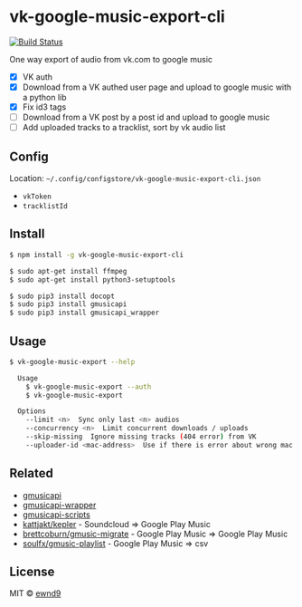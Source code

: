# vk-google-music-export-cli

[![Build Status](https://travis-ci.org/ewnd9/vk-google-music-export-cli.svg?branch=master)](https://travis-ci.org/ewnd9/vk-google-music-export-cli)

One way export of audio from vk.com to google music

- [x] VK auth
- [x] Download from a VK authed user page and upload to google music with a python lib
- [x] Fix id3 tags
- [ ] Download from a VK post by a post id and upload to google music
- [ ] Add uploaded tracks to a tracklist, sort by vk audio list

## Config

Location: `~/.config/configstore/vk-google-music-export-cli.json`

- `vkToken`
- `tracklistId`

## Install

```sh
$ npm install -g vk-google-music-export-cli

$ sudo apt-get install ffmpeg
$ sudo apt-get install python3-setuptools

$ sudo pip3 install docopt
$ sudo pip3 install gmusicapi
$ sudo pip3 install gmusicapi_wrapper
```

## Usage

```sh
$ vk-google-music-export --help

  Usage
    $ vk-google-music-export --auth
    $ vk-google-music-export

  Options
    --limit <n>  Sync only last <n> audios
    --concurrency <n>  Limit concurrent downloads / uploads
    --skip-missing  Ignore missing tracks (404 error) from VK
    --uploader-id <mac-address>  Use if there is error about wrong mac addres
```

## Related

- [gmusicapi](https://github.com/simon-weber/gmusicapi)
- [gmusicapi-wrapper](https://github.com/thebigmunch/gmusicapi-wrapper)
- [gmusicapi-scripts](https://github.com/thebigmunch/gmusicapi-scripts)
- [kattjakt/kepler](https://github.com/Kattjakt/kepler) - Soundcloud ⇒ Google Play Music
- [brettcoburn/gmusic-migrate](https://github.com/brettcoburn/gmusic-migrate) - Google Play Music ⇒ Google Play Music
- [soulfx/gmusic-playlist](https://github.com/soulfx/gmusic-playlist) - Google Play Music ⇒ csv

## License

MIT © [ewnd9](http://ewnd9.com)
